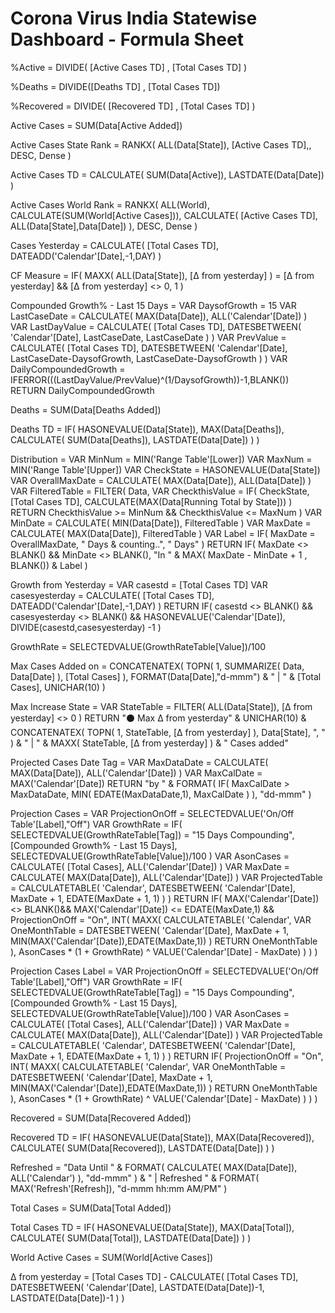 # Corona Virus India Statewise Dashboard - Formula Sheet



%Active = DIVIDE( [Active Cases TD] , [Total Cases TD] )


%Deaths = DIVIDE([Deaths TD] , [Total Cases TD])


%Recovered = DIVIDE( [Recovered TD] , [Total Cases TD] )


Active Cases = SUM(Data[Active Added])


Active Cases State Rank = 
RANKX(
    ALL(Data[State]),
    [Active Cases TD],,
    DESC,
    Dense
)


Active Cases TD = 
CALCULATE(
    SUM(Data[Active]),
    LASTDATE(Data[Date])
)


Active Cases World Rank = 
RANKX(
    ALL(World),
    CALCULATE(SUM(World[Active Cases])),
    CALCULATE(
        [Active Cases TD],
        ALL(Data[State],Data[Date])
    ),
    DESC,
    Dense
)


Cases Yesterday = 
CALCULATE(
    [Total Cases TD],
    DATEADD('Calendar'[Date],-1,DAY)
)


CF Measure = 
IF(
    MAXX(
        ALL(Data[State]),
        [Δ from yesterday]
    ) = [Δ from yesterday] && [Δ from yesterday] <> 0,
    1
)


Compounded Growth% - Last 15 Days = 
VAR DaysofGrowth = 15
VAR LastCaseDate = 
    CALCULATE(
        MAX(Data[Date]),
        ALL('Calendar'[Date])
    )
VAR LastDayValue = 
    CALCULATE(
        [Total Cases TD],
        DATESBETWEEN(
            'Calendar'[Date],
            LastCaseDate,
            LastCaseDate
        )
    )
VAR PrevValue = 
    CALCULATE(
        [Total Cases TD],
        DATESBETWEEN(
            'Calendar'[Date],
            LastCaseDate-DaysofGrowth,
            LastCaseDate-DaysofGrowth
        )
    )
VAR DailyCompoundedGrowth = 
    IFERROR(((LastDayValue/PrevValue)^(1/DaysofGrowth))-1,BLANK())
RETURN
    DailyCompoundedGrowth


Deaths = SUM(Data[Deaths Added])


Deaths TD = 
IF(
    HASONEVALUE(Data[State]),
    MAX(Data[Deaths]),
    CALCULATE(
        SUM(Data[Deaths]),
        LASTDATE(Data[Date])
    )
)


Distribution = 
VAR MinNum = MIN('Range Table'[Lower])
VAR MaxNum = MIN('Range Table'[Upper])
VAR CheckState = HASONEVALUE(Data[State])
VAR OverallMaxDate = 
    CALCULATE(
        MAX(Data[Date]),
        ALL(Data[Date])
    )
VAR FilteredTable = 
    FILTER(
        Data,
        VAR CheckthisValue = 
            IF(
                CheckState,
                [Total Cases TD],
                CALCULATE(MAX(Data[Running Total by State]))
            )
        RETURN
            CheckthisValue >= MinNum &&
            CheckthisValue <= MaxNum
    )
VAR MinDate = 
    CALCULATE(
        MIN(Data[Date]),
        FilteredTable
    )
VAR MaxDate = 
    CALCULATE(
        MAX(Data[Date]),
        FilteredTable
    )
VAR Label = 
    IF(
        MaxDate = OverallMaxDate,
        " Days & counting..",
        " Days"
    )
RETURN
    IF(
        MaxDate <> BLANK() && MinDate <> BLANK(),
        "In " & MAX( MaxDate - MinDate + 1 , BLANK()) & Label
    )


Growth from Yesterday = 
VAR casestd = [Total Cases TD]
VAR casesyesterday = 
    CALCULATE(
        [Total Cases TD],
        DATEADD('Calendar'[Date],-1,DAY)
    )
RETURN
    IF(
        casestd <> BLANK() && casesyesterday <> BLANK() &&
        HASONEVALUE('Calendar'[Date]),
        DIVIDE(casestd,casesyesterday) -1
    )


GrowthRate = SELECTEDVALUE(GrowthRateTable[Value])/100


Max Cases Added on = 
CONCATENATEX(
    TOPN(
        1,
        SUMMARIZE(
            Data,
            Data[Date]
        ),
        [Total Cases]
    ),
    FORMAT(Data[Date],"d-mmm") & " | " & [Total Cases],
    UNICHAR(10)
)


Max Increase State = 
VAR StateTable = 
    FILTER(
        ALL(Data[State]),
        [Δ from yesterday] <> 0
    )
RETURN
"⚫ Max Δ from yesterday" & UNICHAR(10)
&
CONCATENATEX(
    TOPN(
        1,
        StateTable,
        [Δ from yesterday]
    ),
    Data[State],
    ", "
) 
    &
    " | "
    &
MAXX(
    StateTable,
    [Δ from yesterday]
) & " Cases added"


Projected Cases Date Tag = 
VAR MaxDataDate = 
    CALCULATE(
        MAX(Data[Date]),
        ALL('Calendar'[Date])
    )
VAR MaxCalDate = MAX('Calendar'[Date])
RETURN
"by " & 
FORMAT(
    IF(
        MaxCalDate > MaxDataDate,
        MIN(
            EDATE(MaxDataDate,1),
            MaxCalDate
        )
    ),
    "dd-mmm"
)


Projection Cases = 
VAR ProjectionOnOff = SELECTEDVALUE('On/Off Table'[Label],"Off")
VAR GrowthRate = 
    IF(
        SELECTEDVALUE(GrowthRateTable[Tag]) = "15 Days Compounding",
        [Compounded Growth% - Last 15 Days],
        SELECTEDVALUE(GrowthRateTable[Value])/100
    )
VAR AsonCases = 
    CALCULATE(
        [Total Cases],
        ALL('Calendar'[Date])
    )
VAR MaxDate = 
    CALCULATE(
        MAX(Data[Date]),
        ALL('Calendar'[Date])
    )
VAR ProjectedTable = 
    CALCULATETABLE(
        'Calendar',
        DATESBETWEEN(
            'Calendar'[Date],
            MaxDate + 1,
            EDATE(MaxDate + 1, 1)
        )
    )
RETURN
IF( 
    MAX('Calendar'[Date]) <> BLANK()&&
    MAX('Calendar'[Date]) <= EDATE(MaxDate,1) && 
    ProjectionOnOff = "On",
    INT(
        MAXX(
            CALCULATETABLE(
                'Calendar',
                VAR OneMonthTable = 
                    DATESBETWEEN(
                        'Calendar'[Date],
                        MaxDate + 1,
                        MIN(MAX('Calendar'[Date]),EDATE(MaxDate,1))
                    )
                RETURN
                    OneMonthTable
            ),
            AsonCases * (1 + GrowthRate) ^ VALUE('Calendar'[Date] - MaxDate)
        )
    )
)


Projection Cases Label = 
VAR ProjectionOnOff = SELECTEDVALUE('On/Off Table'[Label],"Off")
VAR GrowthRate = 
    IF(
        SELECTEDVALUE(GrowthRateTable[Tag]) = "15 Days Compounding",
        [Compounded Growth% - Last 15 Days],
        SELECTEDVALUE(GrowthRateTable[Value])/100
    )
VAR AsonCases = 
    CALCULATE(
        [Total Cases],
        ALL('Calendar'[Date])
    )
VAR MaxDate = 
    CALCULATE(
        MAX(Data[Date]),
        ALL('Calendar'[Date])
    )
VAR ProjectedTable = 
    CALCULATETABLE(
        'Calendar',
        DATESBETWEEN(
            'Calendar'[Date],
            MaxDate + 1,
            EDATE(MaxDate + 1, 1)
        )
    )
RETURN
IF( 
    ProjectionOnOff = "On",
    INT(
        MAXX(
            CALCULATETABLE(
                'Calendar',
                VAR OneMonthTable = 
                    DATESBETWEEN(
                        'Calendar'[Date],
                        MaxDate + 1,
                        MIN(MAX('Calendar'[Date]),EDATE(MaxDate,1))
                    )
                RETURN
                    OneMonthTable
            ),
            AsonCases * (1 + GrowthRate) ^ VALUE('Calendar'[Date] - MaxDate)
        )
    )
)


Recovered = SUM(Data[Recovered Added])


Recovered TD = 
IF(
    HASONEVALUE(Data[State]),
    MAX(Data[Recovered]),
    CALCULATE(
        SUM(Data[Recovered]),
        LASTDATE(Data[Date])
    )
)


Refreshed = 
"Data Until " & 
FORMAT(
    CALCULATE(
        MAX(Data[Date]),
        ALL('Calendar')
    ),
    "dd-mmm"
 ) &
" | Refreshed " & 
FORMAT(
    MAX('Refresh'[Refresh]),
    "d-mmm hh:mm AM/PM"
)


Total Cases = SUM(Data[Total Added])


Total Cases TD = 
IF(
    HASONEVALUE(Data[State]),
    MAX(Data[Total]),
    CALCULATE(
        SUM(Data[Total]),
        LASTDATE(Data[Date])
    )
)


World Active Cases = SUM(World[Active Cases])


Δ from yesterday = 
[Total Cases TD] - 
CALCULATE(
    [Total Cases TD],
    DATESBETWEEN(
        'Calendar'[Date],
        LASTDATE(Data[Date])-1,
        LASTDATE(Data[Date])-1
    )
)